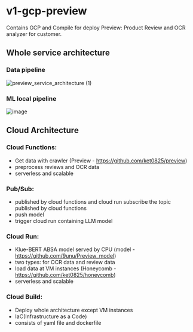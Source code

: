 # v1-gcp-preview
Contains GCP and Compile for deploy Preview: Product Review and OCR analyzer for customer.

## Whole service architecture

### Data pipeline
![preview_service_architecture (1)](https://github.com/user-attachments/assets/885269c7-2557-45b3-a87c-ecdda27b2cbe)

### ML local pipeline
![image](https://github.com/user-attachments/assets/fca29d5f-92dd-46a7-ba3d-84d0aa1f42eb)




## Cloud Architecture

### Cloud Functions:
- Get data with crawler (Preview - https://github.com/ket0825/preview)
- preprocess reviews and OCR data
- serverless and scalable

### Pub/Sub:
- published by cloud functions and cloud run subscribe the topic published by cloud functions
- push model
- trigger cloud run containing LLM model

### Cloud Run:
- Klue-BERT ABSA model served by CPU (model - https://github.com/9unu/Preview_model)
- two types: for OCR data and review data
- load data at VM instances (Honeycomb - https://github.com/ket0825/honeycomb)
- serverless and scalable

### Cloud Build:
- Deploy whole architecture except VM instances
- IaC(Infrastructure as a Code)
- consists of yaml file and dockerfile

